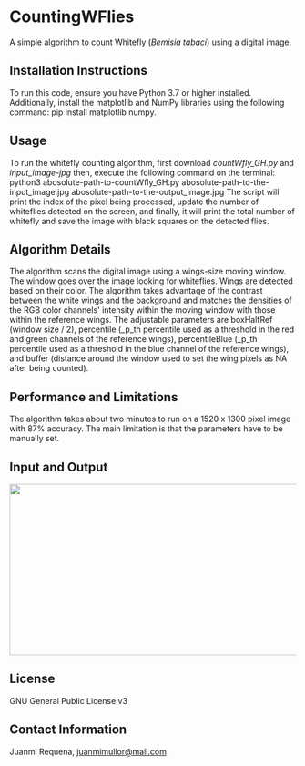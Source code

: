 # CountingWFlies
A simple algorithm to count Whitefly (_Bemisia tabaci_) using a digital image.

## Installation Instructions
To run this code, ensure you have Python 3.7 or higher installed. Additionally, install the matplotlib and NumPy libraries using the following command: pip install matplotlib numpy.

## Usage
To run the whitefly counting algorithm, first download _countWfly_GH.py_ and _input_image-jpg_ then, execute the following command on the terminal: python3 abosolute-path-to-countWfly_GH.py abosolute-path-to-the-input_image.jpg abosolute-path-to-the-output_image.jpg
The script will print the index of the pixel being processed, update the number of whiteflies detected on the screen, and finally, it will print the total number of whitefly and save the image with black squares on the detected flies.

## Algorithm Details
The algorithm scans the digital image using a wings-size moving window. The window goes over the image looking for whiteflies. Wings are detected based on their color. The algorithm takes advantage of the contrast between the white wings and the background and matches the densities of the RGB color channels' intensity within the moving window with those within the reference wings.
The adjustable parameters are boxHalfRef (window size / 2), percentile (_p_th percentile used as a threshold in the red and green channels of the reference wings), percentileBlue (_p_th percentile used as a threshold in the blue channel of the reference wings), and buffer (distance around the window used to set the wing pixels as NA after being counted). 

## Performance and Limitations
The algorithm takes about two minutes to run on a 1520 x 1300 pixel image with 87% accuracy.
The main limitation is that the parameters have to be manually set.

## Input and Output
<img src="FigGitHub.png" width="680" height="300">

## License
GNU General Public License v3

## Contact Information
Juanmi Requena, juanmimullor@mail.com
